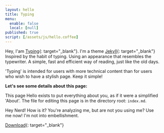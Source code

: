 ```yaml
---
layout: hello
title: Typing
menu:
  enable: false
  local: [null]
published: true
script: [/assets/js/hello.coffee]
---
```


Hey, I'am [Typing](https://github.com/williamcanin/typing-jekyll-template){: target="_blank"}. I'm a theme [Jekyll](https://jekyllrb.com){: target="_blank"} Inspired by the habit of typing. Using an appearance that resembles the typewriter. A simple, fast and efficient way of reading, just like the old days.

'Typing' is intended for users with more technical content than for users who wish to have a stylish page. Keep it simple!

**Let's see some details about this page:**

This page Hello exists to put everything about you, as if it were a simplified 'About'. The file for editing this page is in the directory root: `index.md`.

Hey Nerd! How is it? You're analyzing me, but are not you using me? Use me now! I'm not into embellishment. 

[Download](https://github.com/williamcanin/typing-jekyll-template){: target="_blank"}

